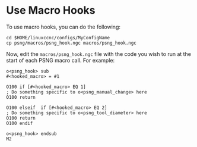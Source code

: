 # Use Macro Hooks

To use macro hooks, you can do the following:

```shell
cd $HOME/linuxccnc/configs/MyConfigName
cp psng/macros/psng_hook.ngc macros/psng_hook.ngc
```

Now, edit the `macros/psng_hook.ngc` file with the code you wish to run
at the start of each PSNG macro call. For example:

```gcode
o<psng_hook> sub
#<hooked_macro> = #1

O100 if [#<hooked_macro> EQ 1]
; Do something specific to o<psng_manual_change> here
O100 return

O100 elseif  if [#<hooked_macro> EQ 2]
; Do something specific to o<psng_tool_diameter> here
O100 return
O100 endif

o<psng_hook> endsub
M2
```
